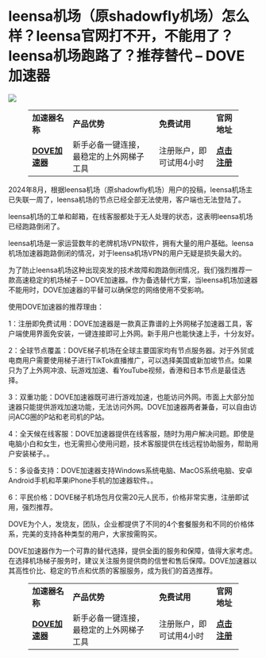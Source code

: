 # leensa机场（原shadowfly机场）怎么样？leensa官网打不开，不能用了？leensa机场跑路了？推荐替代 – DOVE加速器

![](https://lemontalking.info/wp-content/uploads/2024/07/2024-04-15-21-49-46-1.png)

<!-- wp:table -->
<figure class="wp-block-table"><table class="has-fixed-layout"><tbody><tr><td><strong>加速器名称</strong></td><td><strong>产品优势</strong></td><td><strong>免费试用</strong></td><td><strong>官网地址</strong></td></tr><tr><td><strong><a href="https://dove8.cc/a.php?alavBTtF8UB" target="_blank" rel="noreferrer noopener">DOVE加速器</a></strong></td><td>新手必备一键连接，最稳定的上外网梯子工具</td><td>注册账户，即可试用4小时</td><td><strong><a href="https://dove8.cc/a.php?alavBTtF8UB" target="_blank" rel="noreferrer noopener">点击注册</a></strong></td></tr></tbody></table></figure>
<!-- /wp:table -->

2024年8月，根据leensa机场（原shadowfly机场）用户的投稿，leensa机场主已失联一周了，leensa机场的节点已经全部无法使用，客户端也无法登陆了。

leensa机场的工单和邮箱，在线客服都处于无人处理的状态，这表明leensa机场已经跑路倒闭了。

leensa机场是一家运营数年的老牌机场VPN软件，拥有大量的用户基础。leensa机场加速器跑路倒闭的情况，对于leensa机场VPN的用户无疑是损失最大的。

为了防止leensa机场这种出现突发的技术故障和跑路倒闭情况，我们强烈推荐一款高速稳定的机场梯子 – DOVE加速器。作为备选替代方案，当leensa机场加速器不能用时，DOVE加速器的平替可以确保您的网络使用不受影响。


使用DOVE加速器的推荐理由：

1：注册即免费试用：DOVE加速器是一款真正靠谱的上外网梯子加速器工具，客户端使用界面免安装，一键连接即可上外网。新手用户也能快速上手，十分友好。

2：全球节点覆盖：DOVE梯子机场在全球主要国家均有节点服务器。对于外贸或电商用户需要使用梯子进行TikTok直播推广，可以选择美国或新加坡节点。如果只为了上外网冲浪、玩游戏加速、看YouTube视频，香港和日本节点是最佳选择。

3：双重功能：DOVE加速器既可进行游戏加速，也能访问外网。市面上大部分加速器只能提供游戏加速功能，无法访问外网。DOVE加速器两者兼备，可以自由访问ACG圈的P站和老司机的P站。

4：全天候在线客服：DOVE加速器提供在线客服，随时为用户解决问题。即使是电脑小白和女生，也无需担心使用问题，技术客服提供在线远程协助服务，帮助用户安装梯子。。

5：多设备支持：DOVE加速器支持Windows系统电脑、MacOS系统电脑、安卓Android手机和苹果iPhone手机的加速器软件。。

6：平民价格：DOVE梯子机场包月仅需20元人民币，价格非常实惠，注册即试用，强烈推荐。

DOVE为个人，发烧友，团队，企业都提供了不同的4个套餐服务和不同的价格体系，完美的支持各种类型的用户，大家按需购买。


DOVE加速器作为一个可靠的替代选择，提供全面的服务和保障，值得大家考虑。在选择机场梯子服务时，建议关注服务提供商的信誉和售后保障。DOVE加速器以其高性价比、稳定的节点和优质的客服服务，成为我们的首选推荐。

<!-- wp:table -->
<figure class="wp-block-table"><table class="has-fixed-layout"><tbody><tr><td><strong>加速器名称</strong></td><td><strong>产品优势</strong></td><td><strong>免费试用</strong></td><td><strong>官网地址</strong></td></tr><tr><td><strong><a href="https://dove8.cc/a.php?alavBTtF8UB" target="_blank" rel="noreferrer noopener">DOVE加速器</a></strong></td><td>新手必备一键连接，最稳定的上外网梯子工具</td><td>注册账户，即可试用4小时</td><td><strong><a href="https://dove8.cc/a.php?alavBTtF8UB" target="_blank" rel="noreferrer noopener">点击注册</a></strong></td></tr></tbody></table></figure>
<!-- /wp:table -->
